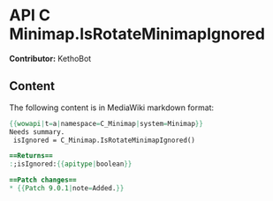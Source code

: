 # API C Minimap.IsRotateMinimapIgnored

**Contributor:** KethoBot

## Content

The following content is in MediaWiki markdown format:

```mediawiki
{{wowapi|t=a|namespace=C_Minimap|system=Minimap}}
Needs summary.
 isIgnored = C_Minimap.IsRotateMinimapIgnored()

==Returns==
:;isIgnored:{{apitype|boolean}}

==Patch changes==
* {{Patch 9.0.1|note=Added.}}
```